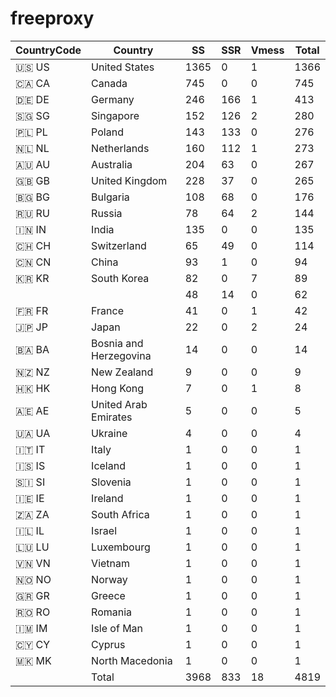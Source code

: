 # freeproxy

|CountryCode|Country|SS|SSR|Vmess|Total|
|  ----  | ----  |  ----  | ----  |  ----  | ----  |
|🇺🇸 US|United States|1365|0|1|1366|
|🇨🇦 CA|Canada|745|0|0|745|
|🇩🇪 DE|Germany|246|166|1|413|
|🇸🇬 SG|Singapore|152|126|2|280|
|🇵🇱 PL|Poland|143|133|0|276|
|🇳🇱 NL|Netherlands|160|112|1|273|
|🇦🇺 AU|Australia|204|63|0|267|
|🇬🇧 GB|United Kingdom|228|37|0|265|
|🇧🇬 BG|Bulgaria|108|68|0|176|
|🇷🇺 RU|Russia|78|64|2|144|
|🇮🇳 IN|India|135|0|0|135|
|🇨🇭 CH|Switzerland|65|49|0|114|
|🇨🇳 CN|China|93|1|0|94|
|🇰🇷 KR|South Korea|82|0|7|89|
| ||48|14|0|62|
|🇫🇷 FR|France|41|0|1|42|
|🇯🇵 JP|Japan|22|0|2|24|
|🇧🇦 BA|Bosnia and Herzegovina|14|0|0|14|
|🇳🇿 NZ|New Zealand|9|0|0|9|
|🇭🇰 HK|Hong Kong|7|0|1|8|
|🇦🇪 AE|United Arab Emirates|5|0|0|5|
|🇺🇦 UA|Ukraine|4|0|0|4|
|🇮🇹 IT|Italy|1|0|0|1|
|🇮🇸 IS|Iceland|1|0|0|1|
|🇸🇮 SI|Slovenia|1|0|0|1|
|🇮🇪 IE|Ireland|1|0|0|1|
|🇿🇦 ZA|South Africa|1|0|0|1|
|🇮🇱 IL|Israel|1|0|0|1|
|🇱🇺 LU|Luxembourg|1|0|0|1|
|🇻🇳 VN|Vietnam|1|0|0|1|
|🇳🇴 NO|Norway|1|0|0|1|
|🇬🇷 GR|Greece|1|0|0|1|
|🇷🇴 RO|Romania|1|0|0|1|
|🇮🇲 IM|Isle of Man|1|0|0|1|
|🇨🇾 CY|Cyprus|1|0|0|1|
|🇲🇰 MK|North Macedonia|1|0|0|1|
||Total|3968|833|18|4819|
